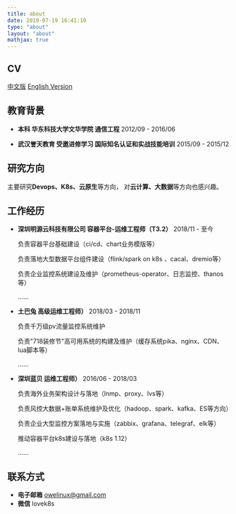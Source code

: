 ```yaml
---
title: about
date: 2019-07-19 16:41:10
type: "about"
layout: "about"
mathjax: true
---
```



## CV
[中文版](/medias/files/cv-zh.pdf)
[English Version](/medias/files/cv-en.pdf)

## 教育背景
* <b>本科 华东科技大学文华学院 通信工程</b>
2012/09 - 2016/06

* <b>武汉誉天教育 受邀进修学习 国际知名认证和实战技能培训</b>
2015/09 - 2015/12
## 研究方向
主要研究**Devops、K8s、云原生**等方向，
对**云计算、大数据**等方向也感兴趣。

## 工作经历
* <b>深圳明源云科技有限公司 容器平台-运维工程师（T3.2）</b>
2018/11 - 至今

  负责容器平台基础建设（ci/cd、chart业务模版等）

  负责落地大型数据平台组件建设（flink/spark on k8s 、cacal、dremio等）

  负责企业监控系统建设及维护（prometheus-operator、日志监控、thanos等）

  ......

* <b>土巴兔 高级运维工程师）</b>
2018/03 - 2018/11

  负责千万级pv流量监控系统维护

  负责"718装修节"高可用系统的构建及维护（缓存系统pika、nginx、CDN、lua脚本等）

  ......

* <b>深圳蓝贝 运维工程师）</b>
2016/06 - 2018/03

  负责海外业务架构设计与落地（lnmp、proxy、lvs等）

  负责风控大数据+账单系统维护及优化（hadoop、spark、kafka、ES等方向）

  负责企业大型监控方案落地与实施（zabbix、grafana、telegraf、elk等）

  推动容器平台k8s建设与落地（k8s 1.12）

  ......
## 联系方式
* <b>电子邮箱</b>
owelinux@gmail.com
* <b>微信</b>
lovek8s
